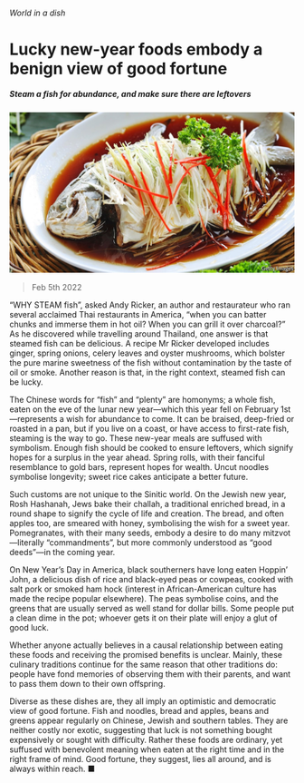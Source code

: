 ###### World in a dish

# Lucky new-year foods embody a benign view of good fortune 

##### Steam a fish for abundance, and make sure there are leftovers 

![image](images/20220205_CUP001_0.jpg) 

> Feb 5th 2022 

“WHY STEAM fish”, asked Andy Ricker, an author and restaurateur who ran several acclaimed Thai restaurants in America, “when you can batter chunks and immerse them in hot oil? When you can grill it over charcoal?” As he discovered while travelling around Thailand, one answer is that steamed fish can be delicious. A recipe Mr Ricker developed includes ginger, spring onions, celery leaves and oyster mushrooms, which bolster the pure marine sweetness of the fish without contamination by the taste of oil or smoke. Another reason is that, in the right context, steamed fish can be lucky.

The Chinese words for “fish” and “plenty” are homonyms; a whole fish, eaten on the eve of the lunar new year—which this year fell on February 1st—represents a wish for abundance to come. It can be braised, deep-fried or roasted in a pan, but if you live on a coast, or have access to first-rate fish, steaming is the way to go. These new-year meals are suffused with symbolism. Enough fish should be cooked to ensure leftovers, which signify hopes for a surplus in the year ahead. Spring rolls, with their fanciful resemblance to gold bars, represent hopes for wealth. Uncut noodles symbolise longevity; sweet rice cakes anticipate a better future.


Such customs are not unique to the Sinitic world. On the Jewish new year, Rosh Hashanah, Jews bake their challah, a traditional enriched bread, in a round shape to signify the cycle of life and creation. The bread, and often apples too, are smeared with honey, symbolising the wish for a sweet year. Pomegranates, with their many seeds, embody a desire to do many mitzvot—literally “commandments”, but more commonly understood as “good deeds”—in the coming year.

On New Year’s Day in America, black southerners have long eaten Hoppin’ John, a delicious dish of rice and black-eyed peas or cowpeas, cooked with salt pork or smoked ham hock (interest in African-American culture has made the recipe popular elsewhere). The peas symbolise coins, and the greens that are usually served as well stand for dollar bills. Some people put a clean dime in the pot; whoever gets it on their plate will enjoy a glut of good luck.

Whether anyone actually believes in a causal relationship between eating these foods and receiving the promised benefits is unclear. Mainly, these culinary traditions continue for the same reason that other traditions do: people have fond memories of observing them with their parents, and want to pass them down to their own offspring.

Diverse as these dishes are, they all imply an optimistic and democratic view of good fortune. Fish and noodles, bread and apples, beans and greens appear regularly on Chinese, Jewish and southern tables. They are neither costly nor exotic, suggesting that luck is not something bought expensively or sought with difficulty. Rather these foods are ordinary, yet suffused with benevolent meaning when eaten at the right time and in the right frame of mind. Good fortune, they suggest, lies all around, and is always within reach. ■

